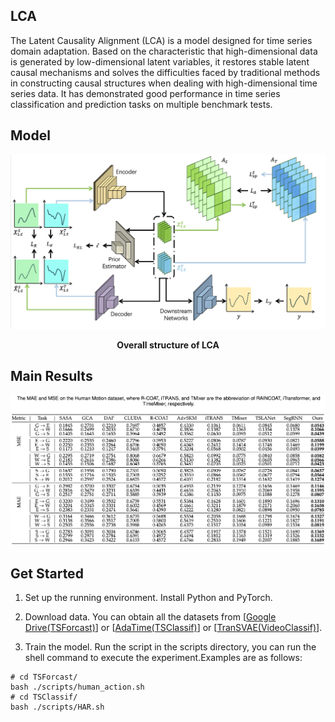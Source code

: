 ## LCA

The Latent Causality Alignment (LCA) is a model designed for time series domain adaptation. Based on the characteristic that high-dimensional data is generated by low-dimensional latent variables, it restores stable latent causal mechanisms and solves the difficulties faced by traditional methods in constructing causal structures when dealing with high-dimensional time series data. It has demonstrated good performance in time series classification and prediction tasks on multiple benchmark tests.

## Model

![Overall structure of LCA](./assets/model.png "Overall structure of LCA")
<center><b>Overall structure of LCA</b></center>

## Main Results

![Main results of LCA](./assets/result.png "Main results of LCA")

## Get Started

1. Set up the running environment. Install Python and PyTorch.

2. Download data. You can obtain all the datasets from [[Google Drive(TSForcast)](https://drive.google.com/drive/folders/1wKhyKQDgnNwNNqfY4ox4Zu890uVZQ9_o?usp=sharing)] or [[AdaTime(TSClassif)](https://github.com/emadeldeen24/AdaTime)] or [[TranSVAE(VideoClassif)](https://github.com/ldkong1205/TranSVAE)].

3. Train the model. Run the script in the scripts directory, you can run the shell command to execute the experiment.Examples are as follows:
```shell
# cd TSForcast/
bash ./scripts/human_action.sh
# cd TSClassif/
bash ./scripts/HAR.sh
```